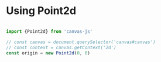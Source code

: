 # Using Point2d

```typescript

import {Point2d} from 'canvas-js'

// const canvas = document.querySelector('canvas#canvas')
// const context = canvas.getContext('2d')
const origin = new Point2d(0, 0)

```
